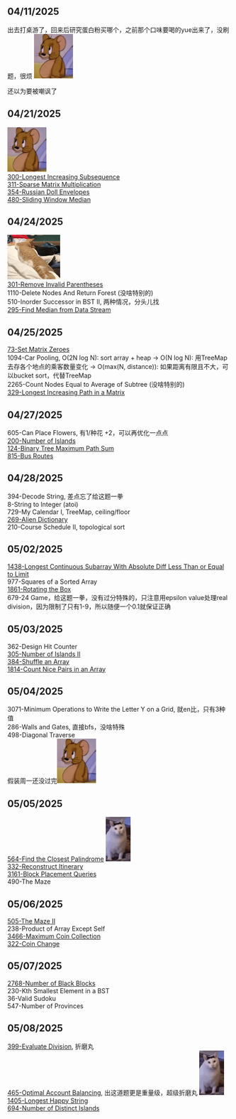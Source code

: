 ## 04/11/2025
出去打桌游了，回来后研究蛋白粉买哪个，之前那个口味要喝的yue出来了，没刷题，很烦
<img src="./assets/Jerry - 怪不好意思的.png" height="100px">

还以为要被嘲讽了

## 04/21/2025
<img src="./assets/Jerry - 怪不好意思的.png" height="100px"><br/>
[300-Longest Increasing Subsequence](<./coding/300-Longest Increasing Subsequence.java>)<br/>
[311-Sparse Matrix Multiplication](<./coding/311-Sparse Matrix Multiplication.java>)<br/>
[354-Russian Doll Envelopes](<./coding/354-Russian Doll Envelopes.java>)<br/>
[480-Sliding Window Median](<./coding/480-Sliding Window Median.java>)<br/>


## 04/24/2025
<img src="./assets/翻滚.gif" height="100px"><br/>
[301-Remove Invalid Parentheses](<./coding/301-Remove Invalid Parentheses.java>)<br/>
1110-Delete Nodes And Return Forest (没啥特别的)<br/>
510-Inorder Successor in BST II, 两种情况，分头儿找<br/>
[295-Find Median from Data Stream](<./coding/295-Find Median from Data Stream.java>)<br/>

## 04/25/2025
[73-Set Matrix Zeroes](<./coding/73-Set Matrix Zeroes.java>)<br/>
1094-Car Pooling, O(2N log N): sort array + heap -> O(N log N): 用TreeMap去存各个地点的乘客数量变化 -> O(max(N, distance)): 如果距离有限且不大，可以bucket sort，代替TreeMap<br/>
2265-Count Nodes Equal to Average of Subtree (没啥特别的)<br/>
[329-Longest Increasing Path in a Matrix](<./coding/329-Longest Increasing Path in a Matrix.java>)<br/>

## 04/27/2025
605-Can Place Flowers, 有1/种花 +2，可以再优化一点点<br/>
[200-Number of Islands](<./coding/200-Number of Islands.java>)<br/>
[124-Binary Tree Maximum Path Sum](<./coding/124-Binary Tree Maximum Path Sum.java>)<br/>
[815-Bus Routes](<./coding/815-Bus Routes.java>)<br/>

## 04/28/2025
394-Decode String, 差点忘了给这题一拳<br/>
8-String to Integer (atoi)<br/>
729-My Calendar I, TreeMap, ceiling/floor<br/>
[269-Alien Dictionary](<./coding/269-Alien Dictionary.java>)<br/>
210-Course Schedule II, topological sort<br/>

## 05/02/2025
[1438-Longest Continuous Subarray With Absolute Diff Less Than or Equal to Limit](<./coding/1438-Longest Continuous Subarray With Absolute Diff Less Than or Equal to Limit.java>)<br/>
977-Squares of a Sorted Array<br/>
[1861-Rotating the Box](<./coding/1861-Rotating the Box.java>)<br/>
679-24 Game，给这题一拳，没有过分特殊的，只注意用epsilon value处理real division，因为限制了只有1-9，所以随便一个0.1就保证正确

## 05/03/2025
362-Design Hit Counter<br/>
[305-Number of Islands II](<./coding/305-Number of Islands II.java>)<br/>
[384-Shuffle an Array](<./coding/384-Shuffle an Array.java>)<br/>
[1814-Count Nice Pairs in an Array](<./coding/1814-Count Nice Pairs in an Array.java>)<br/>

## 05/04/2025
3071-Minimum Operations to Write the Letter Y on a Grid, 就en比，只有3种值<br/>
286-Walls and Gates, 直接bfs，没啥特殊<br/>
498-Diagonal Traverse<br/>
假装周一还没过完<img src="./assets/Jerry - 怪不好意思的.png" height="100px"><br/>

## 05/05/2025
[564-Find the Closest Palindrome](<./coding/564-Find the Closest Palindrome.java>) <img src="./assets/啊？.gif" height="100px"><br/>
[332-Reconstruct Itinerary](<./coding/332-Reconstruct Itinerary.java>)<br/>
[3161-Block Placement Queries](<./coding/3161-Block Placement Queries.java>)<br/>
490-The Maze<br/>

## 05/06/2025
[505-The Maze II](<./coding/505-The Maze II.java>)<br/>
238-Product of Array Except Self<br/>
[3466-Maximum Coin Collection](<./coding/3466-Maximum Coin Collection.java>)<br/>
[322-Coin Change](<./coding/322-Coin Change.java>)<br/>

## 05/07/2025
[2768-Number of Black Blocks](<./coding/2768-Number of Black Blocks.java>)<br/>
230-Kth Smallest Element in a BST<br/>
36-Valid Sudoku<br/>
547-Number of Provinces<br/>

## 05/08/2025
[399-Evaluate Division](<./coding/399-Evaluate Division.java>), 折磨丸<br/>
[465-Optimal Account Balancing](<./coding/465-Optimal Account Balancing.java>), 出这道题更是重量级，超级折磨丸 <img src="./assets/啊？.gif" height="100px"><br/>
[1405-Longest Happy String](<./coding/1405-Longest Happy String.java>)<br/>
[694-Number of Distinct Islands](<./coding/694-Number of Distinct Islands.java>)<br/>


